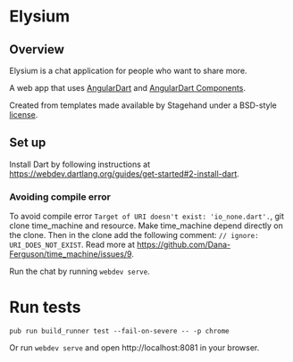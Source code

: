 # Elysium

## Overview

Elysium is a chat application for people who want to share more.

A web app that uses [AngularDart](https://webdev.dartlang.org/angular) and
[AngularDart Components](https://webdev.dartlang.org/components).

Created from templates made available by Stagehand under a BSD-style
[license](https://github.com/dart-lang/stagehand/blob/master/LICENSE).

## Set up

Install Dart by following instructions at
https://webdev.dartlang.org/guides/get-started#2-install-dart.

### Avoiding compile error

To avoid compile error `Target of URI doesn't exist: 'io_none.dart'.`, git
clone time_machine and resource. Make time_machine depend directly on the
clone. Then in the clone add the following comment:
`// ignore: URI_DOES_NOT_EXIST`. Read more at
https://github.com/Dana-Ferguson/time_machine/issues/9.

Run the chat by running `webdev serve`.

# Run tests

```
pub run build_runner test --fail-on-severe -- -p chrome
```

Or run `webdev serve` and open http://localhost:8081 in your browser.
